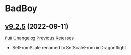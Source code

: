 # BadBoy

## [v9.2.5](https://github.com/funkydude/BadBoy/tree/v9.2.5) (2022-09-11)
[Full Changelog](https://github.com/funkydude/BadBoy/compare/v9.2.4...v9.2.5) [Previous Releases](https://github.com/funkydude/BadBoy/releases)

- SetFromScale renamed to SetScaleFrom in Dragonflight  
